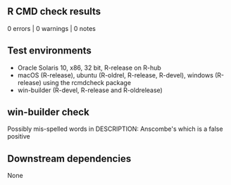 ## R CMD check results

0 errors | 0 warnings | 0 notes

## Test environments

- Oracle Solaris 10, x86, 32 bit, R-release on R-hub
- macOS (R-release), ubuntu (R-oldrel, R-release, R-devel), windows (R-release) using the rcmdcheck package
- win-builder (R-devel, R-release and R-oldrelease)


## win-builder check

Possibly mis-spelled words in DESCRIPTION: Anscombe's
which is a false positive  

## Downstream dependencies

None

